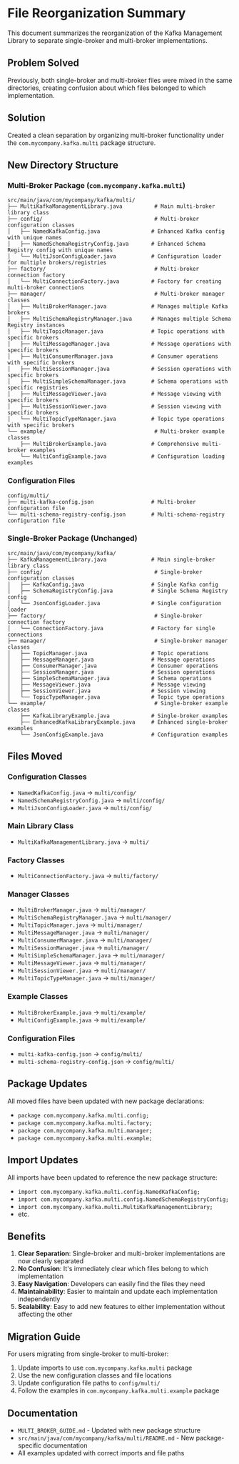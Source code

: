 # File Reorganization Summary

This document summarizes the reorganization of the Kafka Management Library to separate single-broker and multi-broker implementations.

## Problem Solved

Previously, both single-broker and multi-broker files were mixed in the same directories, creating confusion about which files belonged to which implementation.

## Solution

Created a clean separation by organizing multi-broker functionality under the `com.mycompany.kafka.multi` package structure.

## New Directory Structure

### Multi-Broker Package (`com.mycompany.kafka.multi`)
```
src/main/java/com/mycompany/kafka/multi/
├── MultiKafkaManagementLibrary.java          # Main multi-broker library class
├── config/                                   # Multi-broker configuration classes
│   ├── NamedKafkaConfig.java                # Enhanced Kafka config with unique names
│   ├── NamedSchemaRegistryConfig.java       # Enhanced Schema Registry config with unique names
│   └── MultiJsonConfigLoader.java           # Configuration loader for multiple brokers/registries
├── factory/                                  # Multi-broker connection factory
│   └── MultiConnectionFactory.java          # Factory for creating multi-broker connections
├── manager/                                  # Multi-broker manager classes
│   ├── MultiBrokerManager.java              # Manages multiple Kafka brokers
│   ├── MultiSchemaRegistryManager.java      # Manages multiple Schema Registry instances
│   ├── MultiTopicManager.java               # Topic operations with specific brokers
│   ├── MultiMessageManager.java             # Message operations with specific brokers
│   ├── MultiConsumerManager.java            # Consumer operations with specific brokers
│   ├── MultiSessionManager.java             # Session operations with specific brokers
│   ├── MultiSimpleSchemaManager.java        # Schema operations with specific registries
│   ├── MultiMessageViewer.java              # Message viewing with specific brokers
│   ├── MultiSessionViewer.java              # Session viewing with specific brokers
│   └── MultiTopicTypeManager.java           # Topic type operations with specific brokers
└── example/                                  # Multi-broker example classes
    ├── MultiBrokerExample.java              # Comprehensive multi-broker examples
    └── MultiConfigExample.java              # Configuration loading examples
```

### Configuration Files
```
config/multi/
├── multi-kafka-config.json                  # Multi-broker configuration file
└── multi-schema-registry-config.json        # Multi-schema-registry configuration file
```

### Single-Broker Package (Unchanged)
```
src/main/java/com/mycompany/kafka/
├── KafkaManagementLibrary.java              # Main single-broker library class
├── config/                                   # Single-broker configuration classes
│   ├── KafkaConfig.java                     # Single Kafka config
│   ├── SchemaRegistryConfig.java            # Single Schema Registry config
│   └── JsonConfigLoader.java                # Single configuration loader
├── factory/                                  # Single-broker connection factory
│   └── ConnectionFactory.java               # Factory for single connections
├── manager/                                  # Single-broker manager classes
│   ├── TopicManager.java                    # Topic operations
│   ├── MessageManager.java                  # Message operations
│   ├── ConsumerManager.java                 # Consumer operations
│   ├── SessionManager.java                  # Session operations
│   ├── SimpleSchemaManager.java             # Schema operations
│   ├── MessageViewer.java                   # Message viewing
│   ├── SessionViewer.java                   # Session viewing
│   └── TopicTypeManager.java                # Topic type operations
└── example/                                  # Single-broker example classes
    ├── KafkaLibraryExample.java             # Single-broker examples
    ├── EnhancedKafkaLibraryExample.java     # Enhanced single-broker examples
    └── JsonConfigExample.java               # Configuration examples
```

## Files Moved

### Configuration Classes
- `NamedKafkaConfig.java` → `multi/config/`
- `NamedSchemaRegistryConfig.java` → `multi/config/`
- `MultiJsonConfigLoader.java` → `multi/config/`

### Main Library Class
- `MultiKafkaManagementLibrary.java` → `multi/`

### Factory Classes
- `MultiConnectionFactory.java` → `multi/factory/`

### Manager Classes
- `MultiBrokerManager.java` → `multi/manager/`
- `MultiSchemaRegistryManager.java` → `multi/manager/`
- `MultiTopicManager.java` → `multi/manager/`
- `MultiMessageManager.java` → `multi/manager/`
- `MultiConsumerManager.java` → `multi/manager/`
- `MultiSessionManager.java` → `multi/manager/`
- `MultiSimpleSchemaManager.java` → `multi/manager/`
- `MultiMessageViewer.java` → `multi/manager/`
- `MultiSessionViewer.java` → `multi/manager/`
- `MultiTopicTypeManager.java` → `multi/manager/`

### Example Classes
- `MultiBrokerExample.java` → `multi/example/`
- `MultiConfigExample.java` → `multi/example/`

### Configuration Files
- `multi-kafka-config.json` → `config/multi/`
- `multi-schema-registry-config.json` → `config/multi/`

## Package Updates

All moved files have been updated with new package declarations:
- `package com.mycompany.kafka.multi.config;`
- `package com.mycompany.kafka.multi.factory;`
- `package com.mycompany.kafka.multi.manager;`
- `package com.mycompany.kafka.multi.example;`

## Import Updates

All imports have been updated to reference the new package structure:
- `import com.mycompany.kafka.multi.config.NamedKafkaConfig;`
- `import com.mycompany.kafka.multi.config.NamedSchemaRegistryConfig;`
- `import com.mycompany.kafka.multi.MultiKafkaManagementLibrary;`
- etc.

## Benefits

1. **Clear Separation**: Single-broker and multi-broker implementations are now clearly separated
2. **No Confusion**: It's immediately clear which files belong to which implementation
3. **Easy Navigation**: Developers can easily find the files they need
4. **Maintainability**: Easier to maintain and update each implementation independently
5. **Scalability**: Easy to add new features to either implementation without affecting the other

## Migration Guide

For users migrating from single-broker to multi-broker:

1. Update imports to use `com.mycompany.kafka.multi` package
2. Use the new configuration classes and file locations
3. Update configuration file paths to `config/multi/`
4. Follow the examples in `com.mycompany.kafka.multi.example` package

## Documentation

- `MULTI_BROKER_GUIDE.md` - Updated with new package structure
- `src/main/java/com/mycompany/kafka/multi/README.md` - New package-specific documentation
- All examples updated with correct imports and file paths
